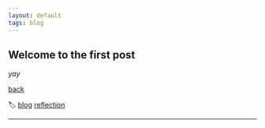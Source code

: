 ```yaml
---
layout: default
tags: blog
---
```


## Welcome to the first post

_yay_

[back](./)

&#127991; [blog](./tags_blog.html) [reflection](./tags_blog.html)

----

<script src="https://utteranc.es/client.js"
        repo="Sterling-Cooper/sterling-cooper.github.io"
        issue-term="title"
        theme="github-light"
        crossorigin="anonymous"
        async>
</script>

